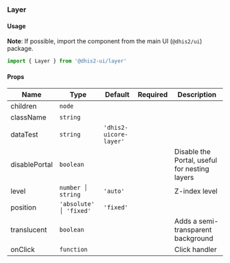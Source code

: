 ### Layer

#### Usage

**Note**: If possible, import the component from the main UI (`@dhis2/ui`) package.

```js
import { Layer } from '@dhis2-ui/layer'
```

#### Props

| Name          | Type                   | Default                | Required | Description                                   |
| ------------- | ---------------------- | ---------------------- | -------- | --------------------------------------------- |
| children      | `node`                 |                        |          |                                               |
| className     | `string`               |                        |          |                                               |
| dataTest      | `string`               | `'dhis2-uicore-layer'` |          |                                               |
| disablePortal | `boolean`              |                        |          | Disable the Portal, useful for nesting layers |
| level         | `number │ string`      | `'auto'`               |          | Z-index level                                 |
| position      | `'absolute' │ 'fixed'` | `'fixed'`              |          |                                               |
| translucent   | `boolean`              |                        |          | Adds a semi-transparent background            |
| onClick       | `function`             |                        |          | Click handler                                 |
